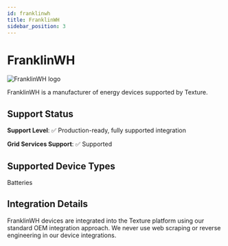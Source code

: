 ```yaml
---
id: franklinwh
title: FranklinWH
sidebar_position: 3
---
```


# FranklinWH

<div style={{ textAlign: 'center', margin: '20px 0' }}>
  <img 
    src="https://device.cms.texture.energy/logo/FranklinWH%20Vector%20Icon.svg" 
    alt="FranklinWH logo" 
    style={{ maxWidth: '200px', maxHeight: '150px' }}
  />
</div>

FranklinWH is a manufacturer of energy devices supported by Texture.



## Support Status

**Support Level**: ✅ Production-ready, fully supported integration

**Grid Services Support**: ✅ Supported

## Supported Device Types

Batteries

## Integration Details

FranklinWH devices are integrated into the Texture platform using our standard OEM integration approach. We never use web scraping or reverse engineering in our device integrations.




